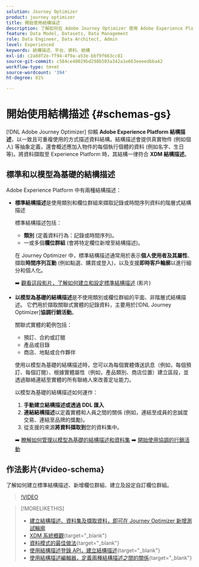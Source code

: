 ```yaml
---
solution: Journey Optimizer
product: journey optimizer
title: 開始使用結構描述
description: 了解如何在 Adobe Journey Optimizer 使用 Adobe Experience Platform 結構描述
feature: Data Model, Datasets, Data Management
role: Data Engineer, Data Architect, Admin
level: Experienced
keywords: 結構描述、平台、資料、結構
exl-id: c2a8df2e-ff94-4f9a-a53e-bbf9f663cc81
source-git-commit: c584ce48029bd298b503a342a1e663eeeedbba42
workflow-type: tm+mt
source-wordcount: '394'
ht-degree: 81%

---
```


# 開始使用結構描述 {#schemas-gs}

[!DNL Adobe Journey Optimizer] 仰賴 **Adobe Experience Platform 結構描述**，以一致且可重複使用的方式描述資料結構。結構描述會提供真實物件 (例如個人) 等抽象定義，還會概述應加入物件的每個執行個體的資料 (例如名字、生日等)。將資料擷取至 Experience Platform 時，其結構一律符合 **XDM 結構描述**。

## 標準和以模型為基礎的結構描述

Adobe Experience Platform 中有兩種結構描述：

* **標準結構描述**&#x200B;是使用類別和欄位群組來擷取記錄或時間序列資料的階層式結構描述

  標準結構描述包括：

   * **類別** (定義資料行為：記錄或時間序列)。
   * 一或多個&#x200B;**欄位群組** (會將特定欄位新增至結構描述)。

  在 Journey Optimizer 中，標準結構描述通常用於表示&#x200B;**個人使用者及其屬性**、擷取&#x200B;**時間序列互動** (例如點選、購買或登入)，以及支援&#x200B;**即時客戶輪廓**&#x200B;以進行細分和個人化。

  ➡️ [觀看這段影片，了解如何建立和設定標準結構描述](#video-schema) (影片)

* **以模型為基礎的結構描述**&#x200B;是不使用類別或欄位群組的平面、非階層式結構描述。 它們用於擷取關聯式實體的記錄資料，主要用於[!DNL Journey Optimizer]&#x200B;**協調行銷活動**。

  關聯式實體的範例包括：
   * 預訂、合約或訂閱
   * 產品或目錄
   * 商店、地點或合作夥伴

  使用以模型為基礎的結構描述時，您可以為每個實體傳送訊息（例如，每個預訂、每個訂閱）、根據實體屬性（例如，產品類別、商店位置）建立區段，並透過聯絡連結至實體的所有聯絡人來改善定址能力。

  以模型為基礎的結構描述如何運作：

   1. **手動建立結構描述或透過 DDL 匯入**
   1. **連結結構描述**&#x200B;以定義實體和人員之間的關係 (例如，連結至成員的忠誠度交易、連結至品牌的獎勵)。
   1. 從支援的來源&#x200B;**將資料擷取到**&#x200B;您的資料集中。

  ➡️ [瞭解如何管理以模型為基礎的結構描述和資料集](../orchestrated/gs-schemas.md)
➡️ [開始使用協調的行銷活動](../orchestrated/gs-schemas.md)

## 作法影片{#video-schema}

了解如何建立標準結構描述、新增欄位群組、建立及設定自訂欄位群組。

>[!VIDEO](https://video.tv.adobe.com/v/334461?quality=12)

>[!MORELIKETHIS]
>
>* [建立結構描述、資料集及擷取資料，即可在 Journey Optimizer 新增測試輪廓](../audience/creating-test-profiles.md)
>* [XDM 系統概觀](https://experienceleague.adobe.com/docs/experience-platform/xdm/home.html?lang=zh-Hant){target="_blank"}
>* [資料模式的最佳做法](https://experienceleague.adobe.com/docs/experience-platform/xdm/schema/best-practices.html?lang=zh-Hant){target="_blank"}
>* [使用結構描述登錄 API，建立結構描述](https://experienceleague.adobe.com/docs/experience-platform/xdm/tutorials/create-schema-api.html?lang=zh-Hant){target="_blank"}
>* [使用結構描述編輯器，定義兩種結構描述之間的關係](https://experienceleague.adobe.com/docs/experience-platform/xdm/tutorials/relationship-ui.html?lang=zh-Hant){target="_blank"}
